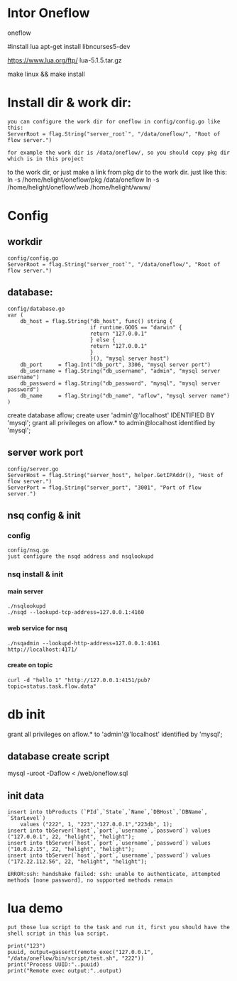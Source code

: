 # Intor Oneflow
oneflow

#install lua
apt-get install libncurses5-dev

https://www.lua.org/ftp/ lua-5.1.5.tar.gz

make linux && make install 

# Install dir & work dir:

    you can configure the work dir for oneflow in config/config.go like this:
    ServerRoot = flag.String("server_root`", "/data/oneflow/", "Root of flow server.")

    for example the work dir is /data/oneflow/, so you should copy pkg dir which is in this project
to the work dir, or just make a link from pkg dir to the work dir. just like this:
    ln -s /home/helight/oneflow/pkg /data/oneflow
    ln -s /home/helight/oneflow/web /home/helight/www/

# Config
## workdir
    config/config.go
    ServerRoot = flag.String("server_root`", "/data/oneflow/", "Root of flow server.")
## database:
    config/database.go
    var (
        db_host = flag.String("db_host", func() string {
                              if runtime.GOOS == "darwin" {
                              return "127.0.0.1"
                              } else {
                              return "127.0.0.1"
                              }
                              }(), "mysql server host")
        db_port     = flag.Int("db_port", 3306, "mysql server port")
        db_username = flag.String("db_username", "admin", "mysql server username")
        db_password = flag.String("db_password", "mysql", "mysql server password")
        db_name     = flag.String("db_name", "aflow", "mysql server name")
    )

create database aflow;
create user 'admin'@'localhost' IDENTIFIED BY 'mysql';
grant all privileges on aflow.* to admin@localhost identified by 'mysql';

## server work port
    config/server.go
    ServerHost = flag.String("server_host", helper.GetIPAddr(), "Host of flow server.")
    ServerPort = flag.String("server_port", "3001", "Port of flow server.")
## nsq config & init

### config
    config/nsq.go
    just configure the nsqd address and nsqlookupd

### nsq install & init
#### main server
    ./nsqlookupd
    ./nsqd --lookupd-tcp-address=127.0.0.1:4160

#### web service for nsq
    ./nsqadmin --lookupd-http-address=127.0.0.1:4161
    http://localhost:4171/

#### create on topic
    curl -d "hello 1" "http://127.0.0.1:4151/pub?topic=status.task.flow.data"

# db init
grant all privileges on aflow.* to 'admin'@'localhost' identified by 'mysql';
## database create script
mysql -uroot -Daflow < /web/oneflow.sql

## init data
    insert into tbProducts (`PId`,`State`,`Name`,`DBHost`,`DBName`, `StarLevel`) 
        values ("222", 1, "223","127.0.0.1","223db", 1);
    insert into tbServer(`host`,`port`,`username`,`password`) values ("127.0.0.1", 22, "helight", "helight");
    insert into tbServer(`host`,`port`,`username`,`password`) values ("10.0.2.15", 22, "helight", "helight");
    insert into tbServer(`host`,`port`,`username`,`password`) values ("172.22.112.56", 22, "helight", "helight");

    ERROR:ssh: handshake failed: ssh: unable to authenticate, attempted methods [none password], no supported methods remain

# lua demo
    put those lua script to the task and run it, first you should have the shell script in this lua script.    
   
    print("123")
    puuid, output=gassert(remote_exec("127.0.0.1", "/data/oneflow/bin/script/test.sh", "222"))
    print("Process UUID:"..puuid)
    print("Remote exec output:"..output)
